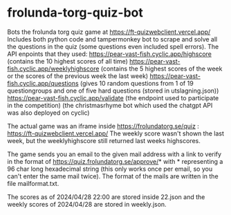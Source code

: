 # frolunda-torg-quiz-bot
Bots the frolunda torg quiz game at https://ft-quizwebclient.vercel.app/
Includes both python code and tampermonkey bot to scrape and solve all the questions in the quiz (some questions even included spell errors). 
The API enpoints that they used: 
https://pear-vast-fish.cyclic.app/highscore (contains the 10 highest scores of all time)
https://pear-vast-fish.cyclic.app/weeklyhighscore (contains the 5 highest scores of the week or the scores of the previous week the last week)
https://pear-vast-fish.cyclic.app/questions (gives 10 random questions from 1 of 19 questiongroups and one of five hard questions (stored in utslagning.json))
https://pear-vast-fish.cyclic.app/validate (the endpoint used to participate in the competition)
(the christmasrhyme bot which used the chatgpt API was also deployed on cyclic)

The actual game was an iframe inside https://frolundatorg.se/quiz : https://ft-quizwebclient.vercel.app/ 
The weekly score wasn't shown the last week, but the weeklyhighscore still returned last weeks highscores. 

The game sends you an email to the given mail address with a link to verify in the format of https://quiz.frolundatorg.se/approve/* with * representing a 96 char long hexadecimal string (this only works once per email, so you can't enter the same mail twice). The format of the mails are written in the file mailformat.txt. 

The scores as of 2024/04/28 22:00 are stored inside 22.json and the weekly scores of 2024/04/28 are stored in weekly.json. 
